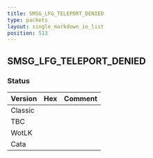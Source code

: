 ```yaml
---
title: SMSG_LFG_TELEPORT_DENIED
type: packets
layout: single_markdown_in_list
position: 513
---
```


## SMSG_LFG_TELEPORT_DENIED

### Status

Version | Hex | Comment
---------- | ---------- | ---------- 
Classic |  |  
TBC |  |  
WotLK |  |  
Cata |  |  
